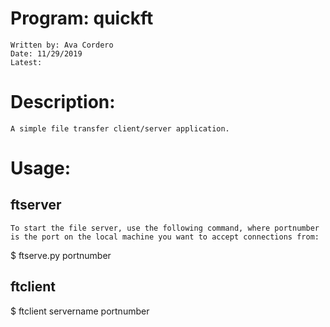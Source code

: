 # Program: quickft
	Written by: Ava Cordero
	Date: 11/29/2019
	Latest: 

# Description:
	A simple file transfer client/server application.

# Usage:
## ftserver
	To start the file server, use the following command, where portnumber is the port on the local machine you want to accept connections from:

$ ftserve.py portnumber



## ftclient


$ ftclient servername portnumber

